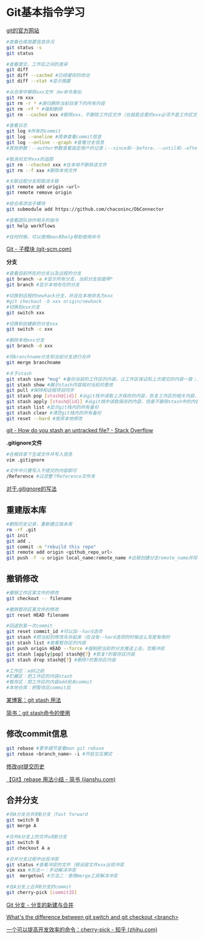 # Git基本指令学习

[git的官方网站](https://git-scm.com/)

```bash
#查看仓库简要信息状况
git status -s
git status

#查看提交、工作区之间的差异
git diff
git diff --cached #已经缓存的改动
git diff --stat #显示摘要

#从仓库中移除xxx文件（mv命令类似
git rm xxx
git rm -r * #递归删除当前目录下的所有内容
git rm -rf * #强制删除
git rm --cached xxx #删除xxx，不删除工作区文件（也就是这里的xxx必须不是工作区文件才能被成功删除

#查看日志
git log #所有的commit
git log --oneline #简单查看commit信息
git log --online --graph #查看分支信息
#其他参数：--author参数查看指定用户的记录；--since和--before，--until和--after指定日期查看；--reverse和--topo-order逆向查看；--stat详细显示每次commit中修改的文件的内容；--pretty=xxx改变显示格式为xxx

#取消对文件xxx的追踪
git rm --chached xxx #在本地不删除该文件
git rm --f xxx #删除本地文件

#关联远程分支和取消关联
git remote add origin <url>
git remote remove origin

#给仓库添加子模块
git submodule add https://github.com/chaconinc/DbConnector

#查看团队协作相关的指令
git help workflows

#任何时候，可以使用man和help帮助使用命令
```

[Git - 子模块 (git-scm.com)](https://git-scm.com/book/zh/v2/Git-工具-子模块)



**分支**

```bash
#查看目前所在的分支以及远程的分支
git branch -a #显示所有分支，当前分支前面带*
git branch #显示本地存在的分支

#切换到远程的newhack分支，并且在本地命名为xxx
#git checkout -b xxx origin/newhack
#切换到xxx分支
git switch xxx

#切换到创建新的分支xxx
git switch -c xxx

#删除本地xxx分支
git branch -d xxx

#将branchname分支和当前分支进行合并
git merge branchname

#关于stash
git stash save "msg" #备份当前的工作区的内容，让工作区保证和上次提交的内容一致；同时将当前的工作区内容保存到Git栈中
git stash show #展示stash内容相对当前的更改
git pull #保持和远程项目同步
git stash pop [stash@{id}] #从git栈中读取上次保存的内容，恢复工作区的相关内容，并且删除stash中的内容
git stash apply [stash@{id}] #从git栈中读取保存的内容，但是不删除stash中的内容
git stash list #显示git栈内的所有备份
git stash clear #清空git栈内的所有备份
git reset --hard #放弃本地修改
```

[git - How do you stash an untracked file? - Stack Overflow](https://stackoverflow.com/questions/835501/how-do-you-stash-an-untracked-file)



**.gitignore文件**

```bash
#在根目录下生成文件并写入信息
vim .gitignore

#文件中只要写入不提交的内容即可
/Reference #过滤整个Reference文件夹
```

[对于.gitignore的写法](https://www.jianshu.com/p/74bd0ceb6182)



## 重建版本库

```bash
#删除历史记录，重新建立版本库
rm -rf .git
git init
git add .
git commit -m "rebuild this repo"
git remote add origin <github_repo_url>
git push -f -u origin local_name:remote_name #远程创建分支remote_name并将本地local_name分支推送到远程remote_name
```



## 撤销修改

```bash
#撤销工作区某文件的修改
git checkout -- filename

#撤销暂存区某文件的修改
git reset HEAD filename

#回退到某一次commit
git reset commit_id #可以加--hard选项
git stash #把当前的修改先存起来（在没有--hard选项的时候这么写是有用的
git stash list #查看暂存区的内容
git push origin HEAD --force #强制把当前的分支推送上去，忽略冲突
git stash [apply|pop] stash@{?} #恢复?的暂存区内容
git stash drop stash@{?} #删除?的暂存区内容

#工作区：add之前
#贮藏区：把工作区的内容stash
#暂存区：把工作区的内容add但未commit
#本地仓库：把暂存区commit后
```

[某博客：git stash 用法](https://www.cnblogs.com/tocy/p/git-stash-reference.html)

[简书：git stash命令的使用](https://www.jianshu.com/p/e9764e61ef90)



## 修改commit信息

```bash
git rebase #更多细节查看man git rebase
git rebase <branch_name> -i #开启交互模式
```

[修改git提交历史](https://www.jianshu.com/p/0f1fbd50b4be)

[【Git】rebase 用法小结 - 简书 (jianshu.com)](https://www.jianshu.com/p/4a8f4af4e803)



## 合并分支

```bash
#将A分支合并到B分支（fast forward
git switch B
git merge A

#合并A分支上的文件a到B分支
git switch B
git checkout A a

#合并分支过程中出现冲突
git status #查看冲突的文件（假设是文件xxx出现冲突
vim xxx #方法一：手动解决冲突
git  mergetool #方法二：使用merge工具解决冲突

#在A分支上合并B分支的commit
git cherry-pick [commitID]
```

[Git 分支 - 分支的新建与合并](https://git-scm.com/book/zh/v2/Git-%E5%88%86%E6%94%AF-%E5%88%86%E6%94%AF%E7%9A%84%E6%96%B0%E5%BB%BA%E4%B8%8E%E5%90%88%E5%B9%B6)

[What's the difference between git switch and git checkout \<branch\>](https://stackoverflow.com/questions/57265785/whats-the-difference-between-git-switch-and-git-checkout-branch)

[一个可以提高开发效率的命令：cherry-pick - 知乎 (zhihu.com)](https://zhuanlan.zhihu.com/p/58962086)